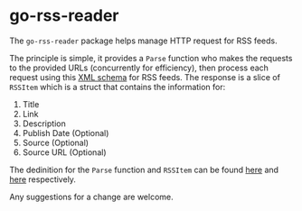 # go-rss-reader

The `go-rss-reader` package helps manage HTTP request for RSS feeds.

The principle is simple, it provides a `Parse` function who makes the requests to the 
provided URLs (concurrently for efficiency), then process each request using this 
[XML schema](https://www.w3schools.com/xml/xml_rss.asp#rssref) for RSS feeds. 
The response is a slice of `RSSItem` which is a struct that contains the information for:

1. Title
2. Link
3. Description
4. Publish Date (Optional)
5. Source (Optional)
6. Source URL (Optional)

The dedinition for the `Parse` function and `RSSItem` can be found 
[here](https://github.com/dsolerh/go-rss-reader/blob/main/parser.go) 
and [here](https://github.com/dsolerh/go-rss-reader/blob/main/item.go) 
respectively.

Any suggestions for a change are welcome.
